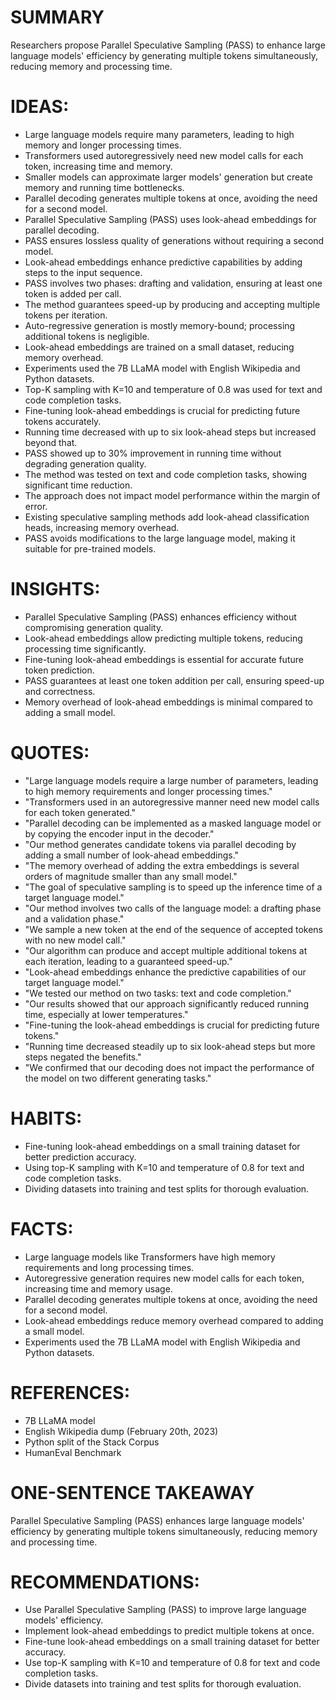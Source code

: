 # SUMMARY
Researchers propose Parallel Speculative Sampling (PASS) to enhance large language models' efficiency by generating multiple tokens simultaneously, reducing memory and processing time.

# IDEAS:
- Large language models require many parameters, leading to high memory and longer processing times.
- Transformers used autoregressively need new model calls for each token, increasing time and memory.
- Smaller models can approximate larger models' generation but create memory and running time bottlenecks.
- Parallel decoding generates multiple tokens at once, avoiding the need for a second model.
- Parallel Speculative Sampling (PASS) uses look-ahead embeddings for parallel decoding.
- PASS ensures lossless quality of generations without requiring a second model.
- Look-ahead embeddings enhance predictive capabilities by adding steps to the input sequence.
- PASS involves two phases: drafting and validation, ensuring at least one token is added per call.
- The method guarantees speed-up by producing and accepting multiple tokens per iteration.
- Auto-regressive generation is mostly memory-bound; processing additional tokens is negligible.
- Look-ahead embeddings are trained on a small dataset, reducing memory overhead.
- Experiments used the 7B LLaMA model with English Wikipedia and Python datasets.
- Top-K sampling with K=10 and temperature of 0.8 was used for text and code completion tasks.
- Fine-tuning look-ahead embeddings is crucial for predicting future tokens accurately.
- Running time decreased with up to six look-ahead steps but increased beyond that.
- PASS showed up to 30% improvement in running time without degrading generation quality.
- The method was tested on text and code completion tasks, showing significant time reduction.
- The approach does not impact model performance within the margin of error.
- Existing speculative sampling methods add look-ahead classification heads, increasing memory overhead.
- PASS avoids modifications to the large language model, making it suitable for pre-trained models.

# INSIGHTS:
- Parallel Speculative Sampling (PASS) enhances efficiency without compromising generation quality.
- Look-ahead embeddings allow predicting multiple tokens, reducing processing time significantly.
- Fine-tuning look-ahead embeddings is essential for accurate future token prediction.
- PASS guarantees at least one token addition per call, ensuring speed-up and correctness.
- Memory overhead of look-ahead embeddings is minimal compared to adding a small model.

# QUOTES:
- "Large language models require a large number of parameters, leading to high memory requirements and longer processing times."
- "Transformers used in an autoregressive manner need new model calls for each token generated."
- "Parallel decoding can be implemented as a masked language model or by copying the encoder input in the decoder."
- "Our method generates candidate tokens via parallel decoding by adding a small number of look-ahead embeddings."
- "The memory overhead of adding the extra embeddings is several orders of magnitude smaller than any small model."
- "The goal of speculative sampling is to speed up the inference time of a target language model."
- "Our method involves two calls of the language model: a drafting phase and a validation phase."
- "We sample a new token at the end of the sequence of accepted tokens with no new model call."
- "Our algorithm can produce and accept multiple additional tokens at each iteration, leading to a guaranteed speed-up."
- "Look-ahead embeddings enhance the predictive capabilities of our target language model."
- "We tested our method on two tasks: text and code completion."
- "Our results showed that our approach significantly reduced running time, especially at lower temperatures."
- "Fine-tuning the look-ahead embeddings is crucial for predicting future tokens."
- "Running time decreased steadily up to six look-ahead steps but more steps negated the benefits."
- "We confirmed that our decoding does not impact the performance of the model on two different generating tasks."

# HABITS:
- Fine-tuning look-ahead embeddings on a small training dataset for better prediction accuracy.
- Using top-K sampling with K=10 and temperature of 0.8 for text and code completion tasks.
- Dividing datasets into training and test splits for thorough evaluation.

# FACTS:
- Large language models like Transformers have high memory requirements and long processing times.
- Autoregressive generation requires new model calls for each token, increasing time and memory usage.
- Parallel decoding generates multiple tokens at once, avoiding the need for a second model.
- Look-ahead embeddings reduce memory overhead compared to adding a small model.
- Experiments used the 7B LLaMA model with English Wikipedia and Python datasets.

# REFERENCES:
- 7B LLaMA model
- English Wikipedia dump (February 20th, 2023)
- Python split of the Stack Corpus
- HumanEval Benchmark

# ONE-SENTENCE TAKEAWAY
Parallel Speculative Sampling (PASS) enhances large language models' efficiency by generating multiple tokens simultaneously, reducing memory and processing time.

# RECOMMENDATIONS:
- Use Parallel Speculative Sampling (PASS) to improve large language models' efficiency.
- Implement look-ahead embeddings to predict multiple tokens at once.
- Fine-tune look-ahead embeddings on a small training dataset for better accuracy.
- Use top-K sampling with K=10 and temperature of 0.8 for text and code completion tasks.
- Divide datasets into training and test splits for thorough evaluation.